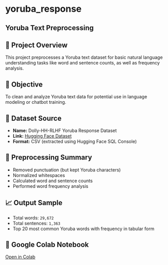 # yoruba_response

## Yoruba Text Preprocessing

## 📌 Project Overview
This project preprocesses a Yoruba text dataset for basic natural language understanding tasks like word and sentence counts, as well as frequency analysis.

## 🎯 Objective
To clean and analyze Yoruba text data for potential use in language modeling or chatbot training.

## 📂 Dataset Source
- **Name:** Dolly-HH-RLHF Yoruba Response Dataset
- **Link:** [Hugging Face Dataset](https://huggingface.co/datasets/ccibeekeoc42/dollyhhrlhf)
- **Format:** CSV (extracted using Hugging Face SQL Console)

## 🧽 Preprocessing Summary
- Removed punctuation (but kept Yoruba characters)
- Normalized whitespaces
- Calculated word and sentence counts
- Performed word frequency analysis

## 📈 Output Sample
- Total words: `29,672`
- Total sentences: `1,363`
- Top 20 most common Yoruba words with frequency in tabular form

## 🔗 Google Colab Notebook
[Open in Colab](https://colab.research.google.com/drive/1iwogoIgJr6Gu4WvgkGEhsWYlAmLp8l6o?usp=sharing)
